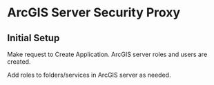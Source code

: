 # ArcGIS Server Security Proxy

## Initial Setup

Make request to Create Application. ArcGIS server roles and users are created.

Add roles to folders/services in ArcGIS server as needed.
